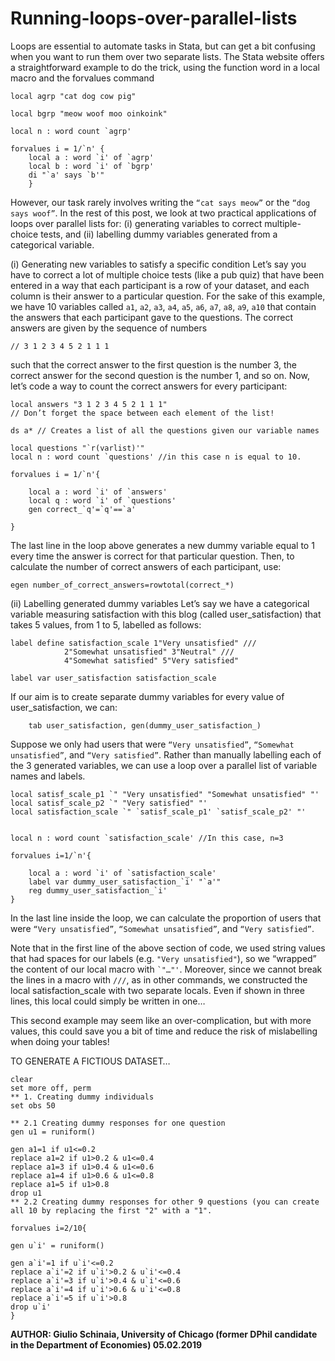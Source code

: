 # Running-loops-over-parallel-lists
Loops are essential to automate tasks in Stata, but can get a bit confusing when you want to run them over two separate lists. The Stata website offers a straightforward example to do the trick, using the function word in a local macro and the forvalues command

```
local agrp "cat dog cow pig"

local bgrp "meow woof moo oinkoink"

local n : word count `agrp'

forvalues i = 1/`n' {
	local a : word `i' of `agrp'
	local b : word `i' of `bgrp'
	di "`a' says `b'"
	}
```

However, our task rarely involves writing the `“cat says meow”` or the `“dog says woof”`. In the rest of this post, we look at two practical applications of loops over parallel lists for: 
(i)	generating variables to correct multiple-choice tests, and 
(ii)	labelling dummy variables generated from a categorical variable.

(i)	Generating new variables to satisfy a specific condition
Let’s say you have to correct a lot of multiple choice tests (like a pub quiz) that have been entered in a way that each participant is a row of your dataset, and each column is their answer to a particular question.
For the sake of this example, we have 10 variables called `a1`, `a2`, `a3`, `a4`, `a5`, `a6`, `a7`, `a8`, `a9`, `a10` that contain the answers that each participant gave to the questions.
The correct answers are given by the sequence of numbers
```
// 3 1 2 3 4 5 2 1 1 1
```
such that the correct answer to the first question is the number 3, the correct answer for the second question is the number 1, and so on. Now, let’s code a way to count the correct answers for every participant:

```
local answers "3 1 2 3 4 5 2 1 1 1" 
// Don’t forget the space between each element of the list!

ds a* // Creates a list of all the questions given our variable names

local questions "`r(varlist)'"
local n : word count `questions' //in this case n is equal to 10.

forvalues i = 1/`n'{

	local a : word `i' of `answers'
	local q : word `i' of `questions'
	gen correct_`q'=`q'==`a'

}
```
The last line in the loop above generates a new dummy variable equal to 1 every time the answer is correct for that particular question. Then, to calculate the number of correct answers of each participant, use:	
```
egen number_of_correct_answers=rowtotal(correct_*)
```


(ii)	Labelling generated dummy variables
Let’s say we have a categorical variable measuring satisfaction with this blog (called user_satisfaction) that takes 5 values, from 1 to 5, labelled as follows:
```
label define satisfaction_scale 1"Very unsatisfied" ///
			2"Somewhat unsatisfied" 3"Neutral" ///
			4"Somewhat satisfied" 5"Very satisfied"

label var user_satisfaction satisfaction_scale
```
If our aim is to create separate dummy variables for every value of user_satisfaction, we can:
```
	tab user_satisfaction, gen(dummy_user_satisfaction_)
```
Suppose we only had users that were `“Very unsatisfied”`, `“Somewhat unsatisfied”`, and `“Very satisfied”`. Rather than manually labelling each of the 3 generated variables, we can use a loop over a parallel list of variable names and labels.
```
local satisf_scale_p1 `" "Very unsatisfied" "Somewhat unsatisfied" "'
local satisf_scale_p2 `" "Very satisfied" "'
local satisfaction_scale `" `satisf_scale_p1' `satisf_scale_p2' "'


local n : word count `satisfaction_scale' //In this case, n=3

forvalues i=1/`n'{

 	local a : word `i' of `satisfaction_scale'
	label var dummy_user_satisfaction_`i' "`a'"
	reg dummy_user_satisfaction_`i'
}
```
In the last line inside the loop, we can calculate the proportion of users that were `“Very unsatisfied”`, `“Somewhat unsatisfied”`, and `“Very satisfied”`.

Note that in the first line of the above section of code, we used string values that had spaces for our labels (e.g. `"Very unsatisfied"`), so we “wrapped” the content of our local macro with `` `"…"' ``. Moreover, since we cannot break the lines in a macro with `///`, as in other commands, we constructed the local satisfaction_scale with two separate locals. Even if shown in three lines, this local could simply be written in one…

This second example may seem like an over-complication, but with more values, this could save you a bit of time and reduce the risk of mislabelling when doing your tables!

TO GENERATE A FICTIOUS DATASET…
```
clear
set more off, perm
** 1. Creating dummy individuals
set obs 50

** 2.1 Creating dummy responses for one question
gen u1 = runiform()

gen a1=1 if u1<=0.2
replace a1=2 if u1>0.2 & u1<=0.4
replace a1=3 if u1>0.4 & u1<=0.6
replace a1=4 if u1>0.6 & u1<=0.8
replace a1=5 if u1>0.8
drop u1
** 2.2 Creating dummy responses for other 9 questions (you can create all 10 by replacing the first "2" with a "1".

forvalues i=2/10{

gen u`i' = runiform()

gen a`i'=1 if u`i'<=0.2
replace a`i'=2 if u`i'>0.2 & u`i'<=0.4
replace a`i'=3 if u`i'>0.4 & u`i'<=0.6
replace a`i'=4 if u`i'>0.6 & u`i'<=0.8
replace a`i'=5 if u`i'>0.8
drop u`i'
}
```
**AUTHOR: Giulio Schinaia, University of Chicago (former DPhil candidate in the Department of Economies)
05.02.2019**
